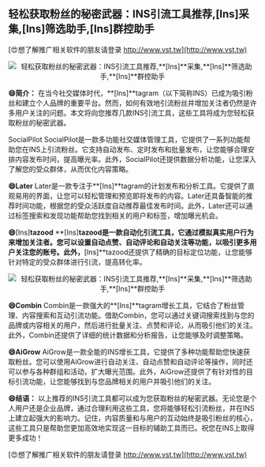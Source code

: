 ## **轻松获取粉丝的秘密武器：INS引流工具推荐,**[Ins]**采集,**[Ins]**筛选助手,**[Ins]**群控助手**

[😍想了解推广相关软件的朋友请登录 http://www.vst.tw](http://www.vst.tw)

 <center><img src="https://vst.tw/MP4/tuiguang/png/4.png" alt="轻松获取粉丝的秘密武器：INS引流工具推荐,**[Ins]**采集,**[Ins]**筛选助手,**[Ins]**群控助手"></center>

**😄简介：**
在当今社交媒体时代，**[Ins]**tagram（以下简称INS）已成为吸引粉丝和建立个人品牌的重要平台。然而，如何有效地引流粉丝并增加关注者仍然是许多用户关注的问题。本文将向您推荐几款INS引流工具，这些工具将成为您轻松获取粉丝的秘密武器。

SocialPilot
SocialPilot是一款多功能社交媒体管理工具，它提供了一系列功能帮助您在INS上引流粉丝。它支持自动发布、定时发布和批量发布，让您能够合理安排内容发布时间，提高曝光率。此外，SocialPilot还提供数据分析功能，让您深入了解您的受众群体，从而优化内容策略。

**😄Later**
Later是一款专注于**[Ins]**tagram的计划发布和分析工具。它提供了直观易用的界面，让您可以轻松管理和预览即将发布的内容。Later还具备智能的推荐时间功能，根据您的受众活跃度自动推荐最佳发布时间。此外，Later还可以通过标签搜索和发现功能帮助您找到相关的用户和标签，增加曝光机会。

**😄**[Ins]**tazood**
**[Ins]**tazood是一款自动化引流工具，它通过模拟真实用户行为来增加关注者。您可以设置自动点赞、自动评论和自动关注等功能，以吸引更多用户关注您的账号。此外，**[Ins]**tazood还提供了精确的目标定位功能，让您能够针对特定的受众群体进行引流，提高转化率。

 <center><img src="https://vst.tw/MP4/tuiguang/png/2.png" alt="轻松获取粉丝的秘密武器：INS引流工具推荐,**[Ins]**采集,**[Ins]**筛选助手,**[Ins]**群控助手"></center>

**😄Combin**
Combin是一款强大的**[Ins]**tagram增长工具，它结合了粉丝管理、内容搜索和互动引流功能。借助Combin，您可以通过关键词搜索找到与您的品牌或内容相关的用户，然后进行批量关注、点赞和评论，从而吸引他们的关注。此外，Combin还提供了详细的统计数据和分析报告，让您能够及时调整策略。

**😄AiGrow**
AiGrow是一款全能的INS增长工具，它提供了多种功能帮助您快速获取粉丝。您可以使用AiGrow进行自动关注、自动点赞和自动评论等操作，同时还可以参与各种群组和活动，扩大曝光范围。此外，AiGrow还提供了有针对性的目标引流功能，让您能够找到与您品牌相关的用户并吸引他们的关注。

**😄结语：**
以上推荐的INS引流工具都可以成为您获取粉丝的秘密武器。无论您是个人用户还是企业品牌，通过合理利用这些工具，您将能够轻松引流粉丝，并在INS上建立起强大的影响力。记住，内容质量和与用户的互动始终是吸引粉丝的核心，这些工具只是帮助您更加高效地实现这一目标的辅助工具而已。祝您在INS上取得更多成功！

[😍想了解推广相关软件的朋友请登录 http://www.vst.tw](http://www.vst.tw)



